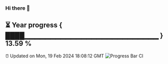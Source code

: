 ### Hi there 👋
⏳ Year progress { ████▁▁▁▁▁▁▁▁▁▁▁▁▁▁▁▁▁▁▁▁▁▁▁▁▁▁ } 13.59 %
---
⏰ Updated on Mon, 19 Feb 2024 18:08:12 GMT
![Progress Bar CI](https://github.com/Moyi321/Moyi321/workflows/Progress%20Bar%20CI/badge.svg)
